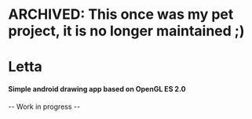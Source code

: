 # ARCHIVED: This once was my pet project, it is no longer maintained ;)

# Letta

#### Simple android drawing app based on OpenGL ES 2.0

-- Work in progress --
